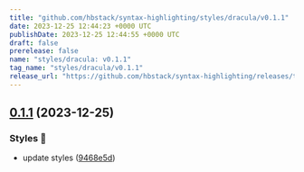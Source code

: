```yaml
---
title: "github.com/hbstack/syntax-highlighting/styles/dracula/v0.1.1"
date: 2023-12-25 12:44:23 +0000 UTC
publishDate: 2023-12-25 12:44:55 +0000 UTC
draft: false
prerelease: false
name: "styles/dracula: v0.1.1"
tag_name: "styles/dracula/v0.1.1"
release_url: "https://github.com/hbstack/syntax-highlighting/releases/tag/styles/dracula/v0.1.1"
---
```


## [0.1.1](https://github.com/hbstack/syntax-highlighting/compare/styles/dracula/v0.1.0...styles/dracula/v0.1.1) (2023-12-25)


### Styles 🎨

* update styles ([9468e5d](https://github.com/hbstack/syntax-highlighting/commit/9468e5d054f6c1775a1966bcf308506cebd2f804))
